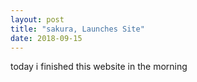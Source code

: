 ```yaml
---
layout: post
title: "sakura, Launches Site"
date: 2018-09-15
---
```


today i finished this website in the morning 
